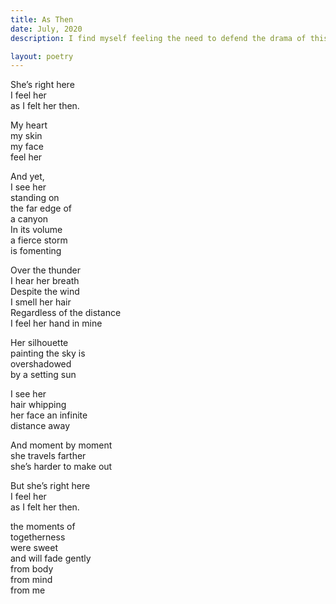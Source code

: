 ```yaml
---
title: As Then
date: July, 2020
description: I find myself feeling the need to defend the drama of this poem. But I think it's poignant in it's naivity. 

layout: poetry
--- 
```


She’s right here   
I feel her   
as I felt her then.   
  
My heart   
my skin  
my face   
feel her   
  
And yet,   
I see her   
standing on   
the far edge of   
a canyon  
In its volume  
a fierce storm   
is fomenting   
  
Over the thunder  
I hear her breath   
Despite the wind  
I smell her hair   
Regardless of the distance  
I feel her hand in mine  
  
Her silhouette  
painting the sky is  
overshadowed   
by a setting sun   
  
I see her   
hair whipping  
her face an infinite   
distance away  
   
 And moment by moment  
 she travels farther   
 she’s harder to make out  
   
But she’s right here   
I feel her   
as I felt her then.   
  
 the moments of  
 togetherness   
 were sweet   
 and will fade gently  
 from body   
 from mind  
 from me  
